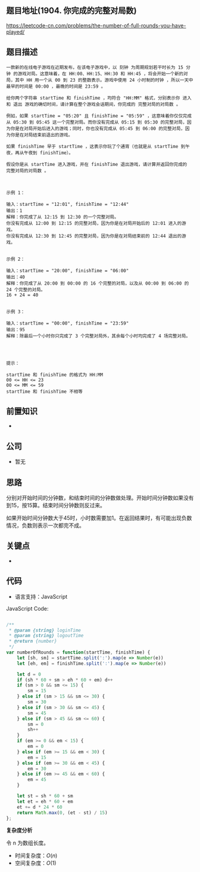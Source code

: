 
## 题目地址(1904. 你完成的完整对局数)

https://leetcode-cn.com/problems/the-number-of-full-rounds-you-have-played/

## 题目描述

```
一款新的在线电子游戏在近期发布，在该电子游戏中，以 刻钟 为周期规划若干时长为 15 分钟 的游戏对局。这意味着，在 HH:00、HH:15、HH:30 和 HH:45 ，将会开始一个新的对局，其中 HH 用一个从 00 到 23 的整数表示。游戏中使用 24 小时制的时钟 ，所以一天中最早的时间是 00:00 ，最晚的时间是 23:59 。

给你两个字符串 startTime 和 finishTime ，均符合 "HH:MM" 格式，分别表示你 进入 和 退出 游戏的确切时间，请计算在整个游戏会话期间，你完成的 完整对局的对局数 。

例如，如果 startTime = "05:20" 且 finishTime = "05:59" ，这意味着你仅仅完成从 05:30 到 05:45 这一个完整对局。而你没有完成从 05:15 到 05:30 的完整对局，因为你是在对局开始后进入的游戏；同时，你也没有完成从 05:45 到 06:00 的完整对局，因为你是在对局结束前退出的游戏。

如果 finishTime 早于 startTime ，这表示你玩了个通宵（也就是从 startTime 到午夜，再从午夜到 finishTime）。

假设你是从 startTime 进入游戏，并在 finishTime 退出游戏，请计算并返回你完成的 完整对局的对局数 。

 

示例 1：

输入：startTime = "12:01", finishTime = "12:44"
输出：1
解释：你完成了从 12:15 到 12:30 的一个完整对局。
你没有完成从 12:00 到 12:15 的完整对局，因为你是在对局开始后的 12:01 进入的游戏。
你没有完成从 12:30 到 12:45 的完整对局，因为你是在对局结束前的 12:44 退出的游戏。


示例 2：

输入：startTime = "20:00", finishTime = "06:00"
输出：40
解释：你完成了从 20:00 到 00:00 的 16 个完整的对局，以及从 00:00 到 06:00 的 24 个完整的对局。
16 + 24 = 40


示例 3：

输入：startTime = "00:00", finishTime = "23:59"
输出：95
解释：除最后一个小时你只完成了 3 个完整对局外，其余每个小时均完成了 4 场完整对局。


 

提示：

startTime 和 finishTime 的格式为 HH:MM
00 <= HH <= 23
00 <= MM <= 59
startTime 和 finishTime 不相等
```

## 前置知识

- 

## 公司

- 暂无

## 思路

分别对开始时间的分钟数，和结束时间的分钟数做处理。开始时间分钟数如果没有到15，按15算。结束时间分钟数则反过来。

如果开始时间分钟数大于45时，小时数需要加1。在返回结果时，有可能出现负数情况，负数则表示一次都完不成。

## 关键点

-  

## 代码

- 语言支持：JavaScript

JavaScript Code:

```javascript

/**
 * @param {string} loginTime
 * @param {string} logoutTime
 * @return {number}
 */
var numberOfRounds = function(startTime, finishTime) {
    let [sh, sm] = startTime.split(':').map(e => Number(e))
    let [eh, em] = finishTime.split(':').map(e => Number(e))

    let d = 0
    if (sh * 60 + sm > eh * 60 + em) d++
    if (sm > 0 && sm <= 15) {
        sm = 15
    } else if (sm > 15 && sm <= 30) {
        sm = 30
    } else if (sm > 30 && sm <= 45) {
        sm = 45
    } else if (sm > 45 && sm <= 60) {
        sm = 0
        sh++
    }
    if (em >= 0 && em < 15) {
        em = 0
    } else if (em >= 15 && em < 30) {
        em = 15
    } else if (em >= 30 && em < 45) {
        em = 30
    } else if (em >= 45 && em < 60) {
        em = 45
    }

    let st = sh * 60 + sm
    let et = eh * 60 + em
    et += d * 24 * 60
    return Math.max(0, (et - st) / 15)
};

```


**复杂度分析**

令 n 为数组长度。

- 时间复杂度：$O(n)$
- 空间复杂度：$O(1)$


